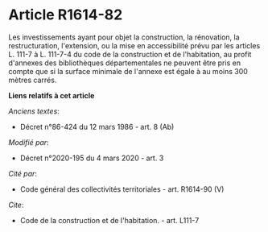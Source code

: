 # Article R1614-82

Les investissements ayant pour objet la construction, la rénovation, la restructuration, l'extension, ou la mise en
accessibilité prévu par les articles L. 111-7 à L. 111-7-4 du code de la construction et de l'habitation, au profit d'annexes
des bibliothèques départementales ne peuvent être pris en compte que si la surface minimale de l'annexe est égale à au moins
300 mètres carrés.

**Liens relatifs à cet article**

_Anciens textes_:

  - Décret n°86-424 du 12 mars 1986 - art. 8 (Ab)

_Modifié par_:

  - Décret n°2020-195 du 4 mars 2020 - art. 3

_Cité par_:

  - Code général des collectivités territoriales - art. R1614-90 (V)

_Cite_:

  - Code de la construction et de l'habitation. - art. L111-7
